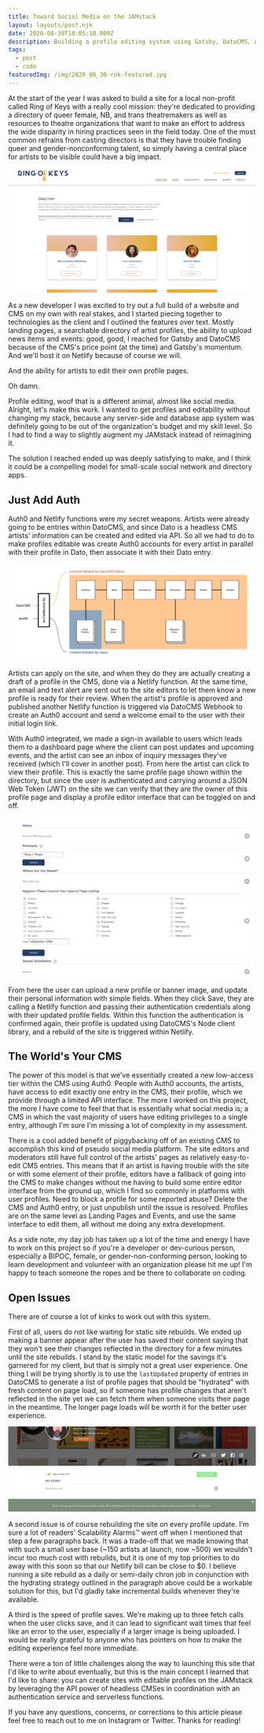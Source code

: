 ```yaml
---
title: Toward Social Media on the JAMstack
layout: layouts/post.njk
date: 2020-08-30T18:05:10.000Z
description: Building a profile editing system using Gatsby, DatoCMS, Auth0, and Netlify Functions.
tags:
  - post
  - code
featuredImg: /img/2020_08_30-rok-featured.jpg
---
```


At the start of the year I was asked to build a site for a local non-profit called Ring of Keys with a really cool mission: they're dedicated to providing a directory of queer female, NB, and trans theatremakers as well as resources to theatre organizations that want to make an effort to address the wide disparity in hiring practices seen in the field today. One of the most common refrains from casting directors is that they have trouble finding queer and gender-nonconforming talent, so simply having a central place for artists to be visible could have a big impact.

![Screenshot of the directory page of RingOfKeys.com. Hey casting directors, they're right here.](/img/2020_08_30-rok-directory.jpg)

As a new developer I was excited to try out a full build of a website and CMS on my own with real stakes, and I started piecing together to technologies as the client and I outlined the features over text. Mostly landing pages, a searchable directory of artist profiles, the ability to upload news items and events: good, good, I reached for Gatsby and DatoCMS because of the CMS's price point (at the time) and Gatsby's momentum. And we'll host it on Netlify because of course we will.

And the ability for artists to edit their own profile pages.

Oh damn.

Profile editing, woof that is a different animal, almost like social media. Alright, let's make this work. I wanted to get profiles and editability without changing my stack, because any server-side and database app system was definitely going to be out of the organization's budget and my skill level. So I had to find a way to slightly augment my JAMstack instead of reimagining it.

The solution I reached ended up was deeply satisfying to make, and I think it could be a compelling model for small-scale social network and directory apps.

## Just Add Auth

Auth0 and Netlify functions were my secret weapons. Artists were already going to be entries within DatoCMS, and since Dato is a headless CMS artists' information can be created and edited via API. So all we had to do to make profiles editable was create Auth0 accounts for every artist in parallel with their profile in Dato, then associate it with their Dato entry.

![Architecture diagram of the site showing how the whole site is editable by site editors authorized by DatoCMS, and the profile pages are editable by artists authorized by the third-party service Auth0.](/img/2020_08_30-rok-editability.png)

Artists can apply on the site, and when they do they are actually creating a draft of a profile in the CMS, done via a Netlify function. At the same time, an email and text alert are sent out to the site editors to let them know a new profile is ready for their review. When the artist's profile is approved and published another Netlify function is triggered via DatoCMS Webhook to create an Auth0 account and send a welcome email to the user with their initial login link.

With Auth0 integrated, we made a sign-in available to users which leads them to a dashboard page where the client can post updates and upcoming events, and the artist can see an inbox of inquiry messages they've received (which I'll cover in another post). From here the artist can click to view their profile. This is exactly the same profile page shown within the directory, but since the user is authenticated and carrying around a JSON Web Token (JWT) on the site we can verify that they are the owner of this profile page and display a profile editor interface that can be toggled on and off.

![Screenshot of profile editor page showing some of the profile fields that can be edited, such as the artist's cities they work in, their pronouns, and their vocal range.](/img/2020_08_30-rok-editor.jpg)

From here the user can upload a new profile or banner image, and update their personal information with simple fields. When they click Save, they are calling a Netlify function and passing their authentication credentials along with their updated profile fields. Within this function the authentication is confirmed again, their profile is updated using DatoCMS's Node client library, and a rebuild of the site is triggered within Netlify.

## The World's Your CMS

The power of this model is that we've essentially created a new low-access tier within the CMS using Auth0. People with Auth0 accounts, the artists, have access to edit exactly one entry in the CMS, their profile, which we provide through a limited API interface. The more I worked on this project, the more I have come to feel that that is essentially what social media is; a CMS in which the vast majority of users have editing privileges to a single entry, although I'm sure I'm missing a lot of complexity in my assessment.

There is a cool added benefit of piggybacking off of an existing CMS to accomplish this kind of pseudo social media platform. The site editors and moderators still have full control of the artists' pages as relatively easy-to-edit CMS entries. This means that if an artist is having trouble with the site or with some element of their profile, editors have a fallback of going into the CMS to make changes without me having to build some entire editor interface from the ground up, which I find so commonly in platforms with user profiles. Need to block a profile for some reported abuse? Delete the CMS and Auth0 entry, or just unpublish until the issue is resolved. Profiles are on the same level as Landing Pages and Events, and use the same interface to edit them, all without me doing any extra development.

As a side note, my day job has taken up a lot of the time and energy I have to work on this project so if you're a developer or dev-curious person, especially a BIPOC, female, or gender-non-conforming person, looking to learn development and volunteer with an organization please hit me up! I'm happy to teach someone the ropes and be there to collaborate on coding.

## Open Issues

There are of course a lot of kinks to work out with this system. 

First of all, users do not like waiting for static site rebuilds. We ended up making a banner appear after the user has saved their content saying that they won't see their changes reflected in the directory for a few minutes until the site rebuilds. I stand by the static model for the savings it's garnered for my client, but that is simply not a great user experience. One thing I will be trying shortly is to use the `lastUpdated` property of entries in DatoCMS to generate a list of profile pages that should be "hydrated" with fresh content on page load, so if someone has profile changes that aren't reflected in the site yet we can fetch them when someone visits their page in the meantime. The longer page loads will be worth it for the better user experience.

![Screenshot of the banner that appears at the bottom of a profile page after editing it, which reads "Your'e viewing a preview of your new profile content. We're rebuilding the site now with your edits, and you should see them across the site within a few minutes." Not my favorite bit of UX I've created.](/img/2020_08_30-rok-alert.jpg)

A second issue is of course rebuilding the site on every profile update. I'm sure a lot of readers' Scalability Alarms™ went off when I mentioned that step a few paragraphs back. It was a trade-off that we made knowing that with such a small user base (~150 artists at launch, now ~500) we wouldn't incur too much cost with rebuilds, but it is one of my top priorities to do away with this soon so that our Netlify bill can be close to $0. I believe running a site rebuild as a daily or semi-daily chron job in conjunction with the hydrating strategy outlined in the paragraph above could be a workable solution for this, but I'd gladly take incremental builds whenever they're available.

A third is the speed of profile saves. We're making up to three fetch calls when the user clicks save, and it can lead to significant wait times that feel like an error to the user, especially if a larger image is being uploaded. I would be really grateful to anyone who has pointers on how to make the editing experience feel more immediate.

There were a ton of little challenges along the way to launching this site that I'd like to write about eventually, but this is the main concept I learned that I'd like to share: you can create sites with editable profiles on the JAMstack by leveraging the API power of headless CMSes in coordination with an authentication service and serverless functions.

If you have any questions, concerns, or corrections to this article please feel free to reach out to me on Instagram or Twitter. Thanks for reading!